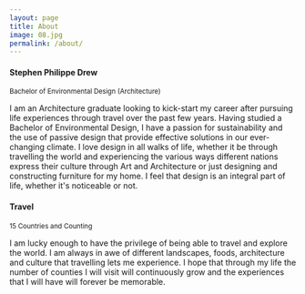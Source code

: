 ```yaml
---
layout: page
title: About
image: 08.jpg
permalink: /about/
---
```


#### Stephen Philippe Drew
<small>Bachelor of Environmental Design (Architecture)</small>

  
I am an Architecture graduate looking to kick-start my career after pursuing life experiences through travel over the past few years.
Having studied a Bachelor of Environmental Design, I have a passion for sustainability and the use of passive design that provide effective solutions in our ever-changing climate.
I love design in all walks of life, whether it be through travelling the world and experiencing the various ways different nations express their culture through Art and Architecture or just designing and constructing furniture for my home. I feel that design is an integral part of life, whether it's noticeable or not.

#### Travel
<small>15 Countries and Counting</small>

I am lucky enough to have the privilege of being able to travel and explore the world. I am always in awe of different landscapes, foods, architecture and culture that travelling lets me experience. I hope that through my life the number of counties I will visit will continuously grow and the experiences that I will have will forever be memorable. 